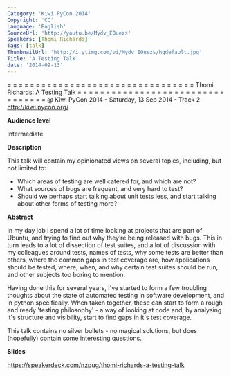 ```yaml
---
Category: 'Kiwi PyCon 2014'
Copyright: 'CC'
Language: 'English'
SourceUrl: 'http://youtu.be/Mydv_EOuezs'
Speakers: [Thomi Richards]
Tags: [talk]
ThumbnailUrl: 'http://i.ytimg.com/vi/Mydv_EOuezs/hqdefault.jpg'
Title: 'A Testing Talk'
date: '2014-09-13'
---
```

= = = = = = = = = = = = = = = = = = = = = = = = = = = = = = = = = 
Thomi Richards:
A Testing Talk
= = = = = = = = = = = = = = = = = = = = = = = = = = = = = = = = = 
@ Kiwi PyCon 2014 - Saturday, 13 Sep 2014 - Track 2
http://kiwi.pycon.org/

**Audience level**

Intermediate

**Description**

This talk will contain my opinionated views on several topics, including, but not limited to:

 - Which areas of testing are well catered for, and which are not?
 - What sources of bugs are frequent, and very hard to test?
 - Should we perhaps start talking about unit tests less, and start talking about other forms of testing more?

**Abstract**

In my day job I spend a lot of time looking at projects that are part of Ubuntu, and trying to find out why they’re being released with bugs. This in turn leads to a lot of dissection of test suites, and a lot of discussion with my colleagues around tests, names of tests, why some tests are better than others, where the common gaps in test coverage are, how applications should be tested, where, when, and why certain test suites should be run, and other subjects too boring to mention.

Having done this for several years, I've started to form a few troubling thoughts about the state of automated testing in software development, and in python specifically. When taken together, these can start to form a rough and ready 'testing philosophy' - a way of looking at code and, by analysing it's structure and visibility, start to find gaps in it's test coverage.

This talk contains no silver bullets - no magical solutions, but does (hopefully) contain some interesting questions.

**Slides**

https://speakerdeck.com/nzpug/thomi-richards-a-testing-talk
